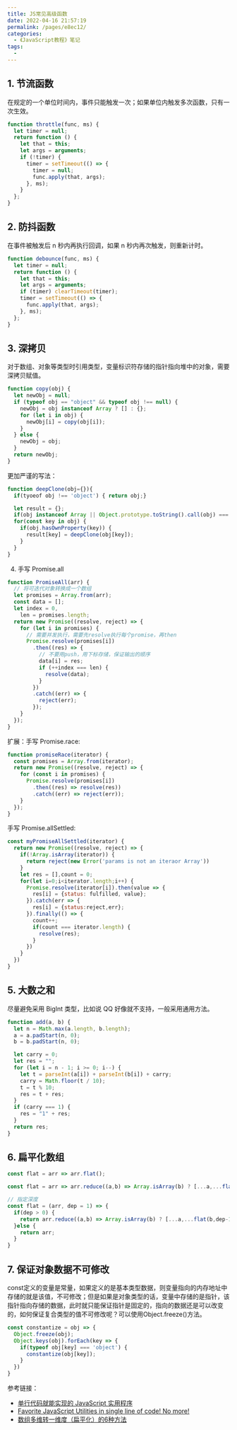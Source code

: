 ```yaml
---
title: JS常见高级函数
date: 2022-04-16 21:57:19
permalink: /pages/e8ec12/
categories:
  - 《JavaScript教程》笔记
tags:
  -
---
```


## 1. 节流函数

在规定的一个单位时间内，事件只能触发一次；如果单位内触发多次函数，只有一次生效。

```js
function throttle(func, ms) {
  let timer = null;
  return function () {
    let that = this;
    let args = arguments;
    if (!timer) {
      timer = setTimeout(() => {
        timer = null;
        func.apply(that, args);
      }, ms);
    }
  };
}
```

## 2. 防抖函数

在事件被触发后 n 秒内再执行回调，如果 n 秒内再次触发，则重新计时。

```js
function debounce(func, ms) {
  let timer = null;
  return function () {
    let that = this;
    let args = arguments;
    if (timer) clearTimeout(timer);
    timer = setTimeout(() => {
      func.apply(that, args);
    }, ms);
  };
}
```

## 3. 深拷贝

对于数组、对象等类型时引用类型，变量标识符存储的指针指向堆中的对象，需要深拷贝赋值。

```js
function copy(obj) {
  let newObj = null;
  if (typeof obj == "object" && typeof obj !== null) {
    newObj = obj instanceof Array ? [] : {};
    for (let i in obj) {
      newObj[i] = copy(obj[i]);
    }
  } else {
    newObj = obj;
  }
  return newObj;
}
```

更加严谨的写法：

```js
function deepClone(obj={}){
  if(tyoeof obj !== 'object') { return obj;}

  let result = {};
  if(obj instanceof Array || Object.prototype.toString().call(obj) === '[object Arrray]') { result = [];}
  for(const key in obj) {
    if(obj.hasOwnProperty(key)) {
      result[key] = deepClone(obj[key]);
    }
  }
}
```

4. 手写 Promise.all

```js
function PromiseAll(arr) {
  // 将可迭代对象转换成一个数组
  let promises = Array.from(arr);
  const data = [];
  let index = 0,
    len = promises.length;
  return new Promise((resolve, reject) => {
    for (let i in promises) {
      // 需要并发执行，需要先resolve执行每个promise，再then
      Promise.resolve(promises[i])
        .then((res) => {
          // 不要用push，用下标存储，保证输出的顺序
          data[i] = res;
          if (++index === len) {
            resolve(data);
          }
        })
        .catch((err) => {
          reject(err);
        });
    }
  });
}
```

扩展：手写 Promise.race:

```js
function promiseRace(iterator) {
  const promises = Array.from(iterator);
  return new Promise((resolve, reject) => {
    for (const i in promises) {
      Promise.resolve(promises[i])
        .then((res) => resolve(res))
        .catch((err) => reject(err));
    }
  });
}
```

手写 Promise.allSettled:

```js
const myPromiseAllSettled(iterator) {
  return new Promise((resolve, reject) => {
    if(!Array.isArray(iterator)) {
      return reject(new Error('params is not an iteraor Array'))
    }
    let res = [],count = 0;
    for(let i=0;i<iterator.length;i++) {
      Promise.resolve(iterator[i]).then(value => {
        res[i] = {status: fulfilled, value};
      }).catch(err => {
        res[i] = {status:reject,err};
      }).finally(() => {
        count++;
        if(count === iterator.length) {
          resolve(res);
        }
      })
    }
  })
}
```

## 5. 大数之和

尽量避免采用 BigInt 类型，比如说 QQ 好像就不支持，一般采用通用方法。

```js
function add(a, b) {
  let n = Math.max(a.length, b.length);
  a = a.padStart(n, 0);
  b = b.padStart(n, 0);

  let carry = 0;
  let res = "";
  for (let i = n - 1; i >= 0; i--) {
    let t = parseInt(a[i]) + parseInt(b[i]) + carry;
    carry = Math.floor(t / 10);
    t = t % 10;
    res = t + res;
  }
  if (carry === 1) {
    res = "1" + res;
  }
  return res;
}
```

## 6. 扁平化数组

```js
const flat = arr => arr.flat();

const flat = arr => arr.reduce((a,b) => Array.isArray(b) ? [...a,...flat(b)] : [...a,b],[]);

// 指定深度
const flat = (arr, dep = 1) => {
  if(dep > 0) {
    return arr.reduce((a,b) => Array.isArray(b) ? [...a,...flat(b,dep-1)] : [...a,b], []);
  }else {
    return arr;
  }
}
```

## 7. 保证对象数据不可修改

const定义的变量是常量，如果定义的是基本类型数据，则变量指向的内存地址中存储的就是该值，不可修改；但是如果是对象类型的话，变量中存储的是指针，该指针指向存储的数据，此时就只能保证指针是固定的，指向的数据还是可以改变的，如何保证复合类型的值不可修改呢？可以使用Object.freeze()方法。

```js
const constantize = obj => {
  Object.freeze(obj);
  Object.keys(obj).forEach(key => {
    if(typeof obj[key] === 'object') {
      constantize(obj[key]);
    }
  })
}
```

参考链接：

- [单行代码就能实现的 JavaScript 实用程序](https://vxhly.github.io/views/web/one-loc-2-javascript-program.htm)
- [Favorite JavaScript Utilities in single line of code! No more!](https://1loc.dev/)
- [数组多维转一维度（扁平化）的6种方法](https://juejin.cn/post/6850037272964759566)